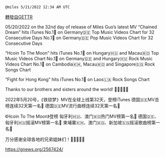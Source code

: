 
`@miles 5/21/2022 12:34 AM UTC`

[轉發自GETTR](https://gettr.com/post/p1amorx5ccd)

05/20/2022 on the 32nd day of release of Miles Guo’s latest MV “Chained Dream” hits iTunes 
No.1🥇 on Germany🇩🇪 Top Music Videos Chart for 32 Consecutive Days
No.1🥇 on Germany🇩🇪 Pop Music Videos Chart for 32 Consecutive Days

“Hcoin To The Moon” hits iTunes 
No.1🥇 on Hungary🇭🇺 and Macau🇲🇴 Top Music Videos Chart
No.1🥇 on Germany🇩🇪 and Hungary🇭🇺 Rock Music Videos Chart
No.1🥇 on Cambodia🇰🇭, Macau🇲🇴 and Singapore🇸🇬 Rock Songs Chart

“Fight for Hong Kong” hits iTunes 
No.1🥇 on Laos🇱🇦 Rock Songs Chart

Thanks to our brothers and sisters around the world! 🙏🙏🙏🙏🙏

2022年5月20号，《铁锁梦》MV在全球上线第32天，登榜iTunes 
德国🇩🇪MV总榜连续32天第一名🥇
德国🇩🇪MV流行曲榜连续32天第一名🥇

《Hcoin To The Moon》登榜
匈牙利🇭🇺、澳门🇲🇴热门MV榜第一名🥇
德国🇩🇪、匈牙利🇭🇺摇滚MV榜第一名🥇
柬埔寨🇰🇭、澳门🇲🇴、新加坡🇸🇬摇滚歌曲榜第一名🥇

万分感谢全球各地的兄弟姐妹们！🙏🙏🙏🙏🙏

https://gnews.org/2567424/

